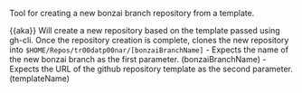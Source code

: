 Tool for creating a new bonzai branch repository from a template.

{{aka}} Will create a new repository based on the template passed using gh-cli. Once the repository creation is complete, clones the new repository into `$HOME/Repos/tr00datp00nar/[bonzaiBranchName]`
    - Expects the name of the new bonzai branch as the first parameter. (bonzaiBranchName)
    - Expects the URL of the github repository template as the second parameter. (templateName)
